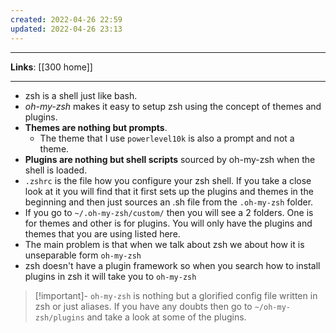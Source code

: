 ```yaml
---
created: 2022-04-26 22:59
updated: 2022-04-26 23:13
---
```

---
**Links**: [[300 home]]

---
- zsh is a shell just like bash.
- *oh-my-zsh* makes it easy to setup zsh using the concept of themes and plugins.
- **Themes are nothing but prompts**. 
	- The theme that I use `powerlevel10k` is also a prompt and not a theme.
- **Plugins are nothing but shell scripts** sourced by oh-my-zsh when the shell is loaded.
- `.zshrc` is the file how you configure your zsh shell. If you take a close look at it you will find that it first sets up the plugins and themes in the beginning and then just sources an .sh file from the `.oh-my-zsh` folder.
- If you go to `~/.oh-my-zsh/custom/` then you will see a 2 folders. One is for themes and other is for plugins. You will only have the plugins and themes that you are using listed here. 
- The main problem is that when we talk about zsh we about how it is unseparable form `oh-my-zsh`
- zsh doesn't have a plugin framework so when you search how to install plugins in zsh it will take you to `oh-my-zsh`

> [!important]- `oh-my-zsh` is nothing but a glorified config file written in zsh or just aliases.
> If you have any doubts then go to `~/oh-my-zsh/plugins` and take a look at some of the plugins.